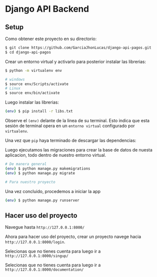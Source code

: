 # Django API Backend

## Setup

Como obtener este proyecto en su directorio:

```sh
$ git clone https://github.com/GarciaJhonLucas/django-api-pagos.git
$ cd django-api-pagos
```

Crear un entorno virtual y activarlo para posterior instalar las librerias:

```sh
$ python -m virtualenv env

# windows
$ source env/Scripts/activate
# Linux
$ source env/bin/activate
```

Luego instalar las librerias:

```sh
(env) $ pip install -r libs.txt
```

Observe el `(env)` delante de la linea de su terminal. Esto indica que esta sesión de terminal opera en un `entorno virtual` configurado por `virtualenv`.

Una vez que `pip` haya terminado de descargar las dependencias:

Luego ejecutamos las migraciones para crear la base de datos de nuesta aplicacion, todo dentro de nuestro entorno virtual.

```sh
# De manera general
(env) $ python manage.py makemigrations
(env) $ python manage.py migrate

# Para nuestro proyecto
```

Una vez concluido, procedemos a iniciar la app
```sh
(env) $ python manage.py runserver
```

## Hacer uso del proyecto

Navegue hasta `http://127.0.0.1:8000/`

Ahora para hacer uso del proyecto, crear un proyecto navege hacia `http://127.0.0.1:8000/login`.

Selecionas que no tienes cuenta para luego ir a `http://127.0.0.1:8000/singup/` 

Selecionas que no tienes cuenta para luego ir a `http://127.0.0.1:8000/documentation/` 